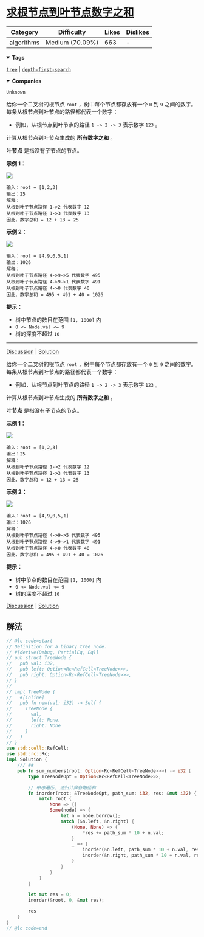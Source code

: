 # [求根节点到叶节点数字之和](https://leetcode.cn/problems/sum-root-to-leaf-numbers/description/ "https://leetcode.cn/problems/sum-root-to-leaf-numbers/description/")

| Category   | Difficulty      | Likes | Dislikes |
| ---------- | --------------- | ----- | -------- |
| algorithms | Medium (70.09%) | 663   | -        |

<details open=""><summary><strong>Tags</strong></summary>

[`tree`](https://leetcode.com/tag/tree "https://leetcode.com/tag/tree") | [`depth-first-search`](https://leetcode.com/tag/depth-first-search "https://leetcode.com/tag/depth-first-search")

<details open=""><summary><strong>Companies</strong></summary>

`Unknown`

给你一个二叉树的根节点 `root` ，树中每个节点都存放有一个 `0` 到 `9` 之间的数字。每条从根节点到叶节点的路径都代表一个数字：

- 例如，从根节点到叶节点的路径 `1 -> 2 -> 3` 表示数字 `123` 。

计算从根节点到叶节点生成的 **所有数字之和** 。

**叶节点** 是指没有子节点的节点。

**示例 1：**

![](https://assets.leetcode.com/uploads/2021/02/19/num1tree.jpg)

```
输入：root = [1,2,3]
输出：25
解释：
从根到叶子节点路径 1->2 代表数字 12
从根到叶子节点路径 1->3 代表数字 13
因此，数字总和 = 12 + 13 = 25
```

**示例 2：**

![](https://assets.leetcode.com/uploads/2021/02/19/num2tree.jpg)

```
输入：root = [4,9,0,5,1]
输出：1026
解释：
从根到叶子节点路径 4->9->5 代表数字 495
从根到叶子节点路径 4->9->1 代表数字 491
从根到叶子节点路径 4->0 代表数字 40
因此，数字总和 = 495 + 491 + 40 = 1026
```

**提示：**

- 树中节点的数目在范围 `[1, 1000]` 内
- `0 <= Node.val <= 9`
- 树的深度不超过 `10`

---

[Discussion](https://leetcode.cn/problems/sum-root-to-leaf-numbers/comments/ "https://leetcode.cn/problems/sum-root-to-leaf-numbers/comments/") | [Solution](https://leetcode.cn/problems/sum-root-to-leaf-numbers/solution/ "https://leetcode.cn/problems/sum-root-to-leaf-numbers/solution/")

给你一个二叉树的根节点 `root` ，树中每个节点都存放有一个 `0` 到 `9` 之间的数字。每条从根节点到叶节点的路径都代表一个数字：

- 例如，从根节点到叶节点的路径 `1 -> 2 -> 3` 表示数字 `123` 。

计算从根节点到叶节点生成的 **所有数字之和** 。

**叶节点** 是指没有子节点的节点。

**示例 1：**

![](https://assets.leetcode.com/uploads/2021/02/19/num1tree.jpg)

```
输入：root = [1,2,3]
输出：25
解释：
从根到叶子节点路径 1->2 代表数字 12
从根到叶子节点路径 1->3 代表数字 13
因此，数字总和 = 12 + 13 = 25
```

**示例 2：**

![](https://assets.leetcode.com/uploads/2021/02/19/num2tree.jpg)

```
输入：root = [4,9,0,5,1]
输出：1026
解释：
从根到叶子节点路径 4->9->5 代表数字 495
从根到叶子节点路径 4->9->1 代表数字 491
从根到叶子节点路径 4->0 代表数字 40
因此，数字总和 = 495 + 491 + 40 = 1026
```

**提示：**

- 树中节点的数目在范围 `[1, 1000]` 内
- `0 <= Node.val <= 9`
- 树的深度不超过 `10`

[Discussion](https://leetcode.cn/problems/sum-root-to-leaf-numbers/comments/ "https://leetcode.cn/problems/sum-root-to-leaf-numbers/comments/") | [Solution](https://leetcode.cn/problems/sum-root-to-leaf-numbers/solution/ "https://leetcode.cn/problems/sum-root-to-leaf-numbers/solution/")

## 解法

```rust
// @lc code=start
// Definition for a binary tree node.
// #[derive(Debug, PartialEq, Eq)]
// pub struct TreeNode {
//   pub val: i32,
//   pub left: Option<Rc<RefCell<TreeNode>>>,
//   pub right: Option<Rc<RefCell<TreeNode>>>,
// }
//
// impl TreeNode {
//   #[inline]
//   pub fn new(val: i32) -> Self {
//     TreeNode {
//       val,
//       left: None,
//       right: None
//     }
//   }
// }
use std::cell::RefCell;
use std::rc::Rc;
impl Solution {
    /// ##
    pub fn sum_numbers(root: Option<Rc<RefCell<TreeNode>>>) -> i32 {
        type TreeNodeOpt = Option<Rc<RefCell<TreeNode>>>;

        // 中序遍历, 递归计算各路径和
        fn inorder(root: &TreeNodeOpt, path_sum: i32, res: &mut i32) {
            match root {
                None => {}
                Some(node) => {
                    let n = node.borrow();
                    match (&n.left, &n.right) {
                        (None, None) => {
                            *res += path_sum * 10 + n.val;
                        }
                        _ => {
                            inorder(&n.left, path_sum * 10 + n.val, res);
                            inorder(&n.right, path_sum * 10 + n.val, res);
                        }
                    }
                }
            }
        }

        let mut res = 0;
        inorder(&root, 0, &mut res);

        res
    }
}
// @lc code=end

```
